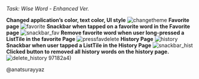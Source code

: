 *Task: Wise Word - Enhanced Ver.*

**Changed application’s color, text color, UI style**
![changetheme](https://github.com/user-attachments/assets/5ae81afb-a703-4520-8618-9a387fcd379d)
**Favorite page**
![favorite](https://github.com/user-attachments/assets/372dccee-343c-448f-8247-bc4c173f5b34)
**Snackbar when tapped on a favorite word in the Favorite page**
![snackbar_fav](https://github.com/user-attachments/assets/28892e4d-5a6d-4046-ae1f-5d8f9ea85c89)
**Remove favorite word when user long-pressed a ListTile in the favorite Page**
![pressfavdelete](https://github.com/user-attachments/assets/10541312-63cd-46c7-967d-d72b92877e39)
**History Page**
![history](https://github.com/user-attachments/assets/06bf29d9-f499-49b1-9d04-6f15d0753816)
**Snackbar when user tapped a ListTile in the History Page**
![snackbar_hist](https://github.com/user-attachments/assets/275285b7-e486-4515-b87e-a6215)
**Clicked button to removed all history words on the history page.**
![delete_history](https://github.com/user-attachments/assets/24d7760b-ad4a-4d89-b181-b20f06d08edd)
97182a4)

@anatsurayyaz
